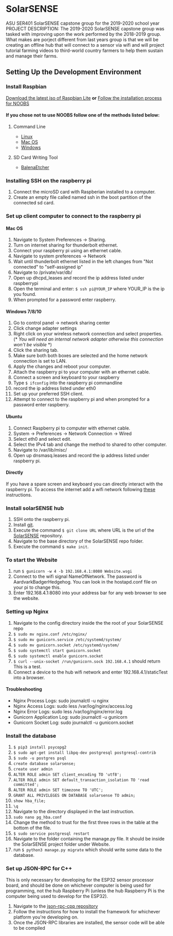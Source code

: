 # SolarSENSE
ASU SER401 SolarSENSE capstone group for the 2019-2020 school year
PROJECT DESCRIPTION: The 2019-2020 SolarSENSE capstone group was tasked with improving upon the work performed by the 2018-2019 group. What makes are porject different from last years group is that we will be creating an offline hub that will connect to a sensor via wifi and will project tutorial farming videos to third-world country farmers to help them sustain and manage their farms.
## Setting Up the Development Environment

### Install Raspbian
[Download the latest iso of Raspbian Lite](https://www.raspberrypi.org/downloads/raspbian/)
**or**
[Follow the installation process for NOOBS](https://www.raspberrypi.org/downloads/noobs/)

#### If you chose not to use NOOBS follow one of the methods listed below:
1. Command Line
    - [Linux](https://www.raspberrypi.org/documentation/installation/installing-images/linux.md)
    - [Mac OS](https://www.raspberrypi.org/documentation/installation/installing-images/mac.md)
    - [Windows](https://www.raspberrypi.org/documentation/installation/installing-images/windows.md)

2. SD Card Writing Tool
    - [BalenaEtcher](https://www.balena.io/etcher/)

### Installing SSH on the raspberry pi
1. Connect the microSD card with Raspberian installed to a computer.
2. Create an empty file called named ssh in the boot partition of the connected sd card.

### Set up client computer to connect to the raspberry pi
#### Mac OS
1. Navigate to System Preferences -> Sharing.
2. Turn on internet sharing for thunderbolt ethernet.
3. Connect your raspberry pi using an ethernet cable.
4. Navigate to system preferences -> Network
5. Wait until thunderbolt ethernet listed in the left changes from "Not connected" to "self-assigned ip"
6. Navigate to /private/var/db/
7. Open up dhcpd_leases and record the ip address listed under raspberrypi
8. Open the terminal and enter:
    `$ ssh pi@YOUR_IP` where YOUR_IP is the ip you found. 
9. When prompted for a password enter raspberry.


#### Windows 7/8/10 
1. Go to control panel -> network sharing center
2. Click change adapter settings
3. Right click on your wireless network connection and select properties. (* *You will need an internal network adapter otherwise this connection won't be visible* *)
4. Click the sharing tab.
5. Make sure both both boxes are selected and the home network connection is set to LAN.
6. Apply the changes and reboot your computer.
7. Attach the raspberry pi to your computer with an ethernet cable.
8. Connect a screen and keyboard to your raspberry
9. Type `$ ifconfig` into the raspberry pi commandline
10. record the ip address listed under eth0
11. Set up your preferred SSH client.
12. Attempt to connect to the raspberry pi and when prompted for a password enter raspberry.

#### Ubuntu
1. Connect Raspberry pi to computer with ethernet cable.
2. System -> Preferences -> Network Connection -> Wired
3. Select eth0 and select edit.
4. Select the IPv4 tab and change the method to shared to other computer.
5. Navigate to /var/lib/misc/
6. Open up dnsmasq.leases and record the ip address listed under raspberry pi.

#### Directly
If you have a spare screen and keyboard you can directly interact with the raspberry pi.
To access the internet add a wifi network following [these](https://www.raspberrypi.org/documentation/configuration/wireless/wireless-cli.md) instructions.

### Install solarSENSE hub
1. SSH onto the raspberry pi.
2. Install [git](https://git-scm.com/downloads).
3. Execute the command `$ git clone URL` where URL is the url of the [SolarSENSE](https://github.com/jeremiah-miller/SolarSENSE/tree/dev-sprint3) repository.
4. Navigate to the base directory of the SolarSENSE repo folder.
5. Execute the command `$ make init`.

### To start the Website
1. run `$ gunicorn -w 4 -b 192.168.4.1:8080 Website.wsgi`
2. Connect to the wifi signal NameOfNetwork. The password is AardvarkBadgerHedgehog. You can look in the hostapd.conf file on your pi to change this.
3. Enter 192.168.4.1:8080 into your address bar for any web browser to see the website.

### Setting up Nginx
1. Navigate to the config directory inside the the root of your SolarSENSE repo
2. `$ sudo mv nginx.conf /etc/nginx/`
3. `$ sudo mv gunicorn.service /etc/systemd/system/`
4. `$ sudo mv gunicorn.socket /etc/systemd/system/`
5. `$ sudo systemctl start gunicorn.socket`
6. `$ sudo systemctl enable gunicorn.socket`
7. `$ curl --unix-socket /run/gunicorn.sock 192.168.4.1` should return This is a test.
8. Connect a device to the hub wifi network and enter 192.168.4.1/staticTest into a browser.

#### Troubleshooting
* Nginx Process Logs: sudo journalctl -u nginx
* Nginx Access Logs: sudo less /var/log/nginx/access.log
* Nginx Error Logs: sudo less /var/log/nginx/error.log
* Gunicorn Application Log: sudo journalctl -u gunicorn
* Gunicorn Socket Log: sudo journalctl -u gunicorn.socket

### Install the database
1. `$ pip3 install psycopg2`
2. `$ sudo apt-get install libpq-dev postgresql postgresql-contrib`
3. `$ sudo -u postgres psql`
4. `create database solarsense;`
5. `create user admin`
6. `ALTER ROLE admin SET client_encoding TO 'utf8';`
7. `ALTER ROLE admin SET default_transaction_isolation TO 'read committed';`
8. `ALTER ROLE admin SET timezone TO 'UTC';`
9. `GRANT ALL PRIVILEGES ON DATABASE solarsense TO admin;`
10. `show hba_file;`
11. `\q`
12. Navigate to the directory displayed in the last instruction.
13. `sudo nano pg_hba.conf`
14. Change the method to trust for the first three rows in the table at the bottom of the file.
15. `$ sudo service postgresql restart`
16. Navigate to the folder containing the manage.py file. It should be inside the SolarSENSE project folder under Website.
17. run `$ python3 manage.py migrate` which should write some data to the database.

### Set up JSON-RPC for C++
This is only necessary for developing for the ESP32 sensor processor board, and should be done on whichever computer is being used for programming, not the hub Raspberry Pi (unless the hub Raspberry Pi is the computer being used to develop for the ESP32).
1. Navigate to the [json-rpc-cpp repository](https://github.com/cinemast/libjson-rpc-cpp#install-the-framework)
2. Follow the instructions for how to install the framework for whichever platform you're developing on.
3. Once the JSON-RPC libraries are installed, the sensor code will be able to be compiled

